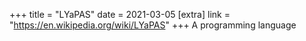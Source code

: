 +++
title = "LYaPAS"
date = 2021-03-05
[extra]
link = "https://en.wikipedia.org/wiki/LYaPAS"
+++
A programming language

